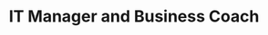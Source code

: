 ---
company: "Edublox Reading and Learning Clinic"
title: "IT Manager and Business Coach"
timeframe: "2012 – 2015"
visible: true
order: 7
context: ["Technology Management", "Business Coaching", "Strategic Contribution", "System Development", "Franchise Support"]
responsibilities:
  - Contributed to strategic decisions that supported franchise network growth to 40+ locations across Southern Africa over 10-year period, combining technology leadership with business coaching expertise.
  - Built comprehensive Excel VBA business management system within 8 weeks, delivering integrated solution for budgeting, operations, marketing planning, and performance tracking across entire network.
  - Facilitated monthly coaching sessions with 15+ franchisees, providing business guidance, performance analysis, and operational strategy recommendations to drive consistent growth.
  - Led nationwide IT infrastructure rollout across education centres during 3.5-year tenure, aligning technology investments with long-term business objectives and operational requirements.
  - Developed foundational systems and processes that enabled successful market expansion and established technical groundwork for future digital transformation initiatives.
---